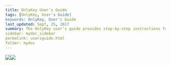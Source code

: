 ```yaml
---
title: OnlyKey User's Guide
tags: [OnlyKey, User's Guide]
keywords: OnlyKey, User's Guide
last_updated: Sept, 25, 2017
summary: The OnlyKey user's guide provides step-by-step instructions for configuring and using OnlyKey.
sidebar: mydoc_sidebar
permalink: usersguide.html
folder: mydoc
---
```


<div markdown="1"><img src ="https://github.com/trustcrypto/trustcrypto.github.io/raw/master/images/image50.png"><img src ="https://github.com/trustcrypto/trustcrypto.github.io/raw/master/images/ok.jpg"></div>
